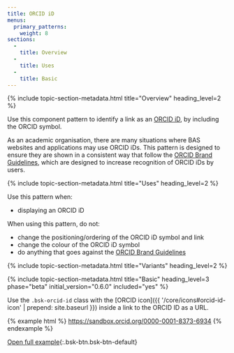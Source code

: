 ```yaml
---
title: ORCID iD
menus:
  primary_patterns:
    weight: 8
sections:
  -
    title: Overview
  -
    title: Uses
  -
    title: Basic
---
```


{% include topic-section-metadata.html
  title="Overview"
  heading_level=2
%}

Use this component pattern to identify a link as an [ORCID iD](https://orcid.org), by including the ORCID symbol.

As an academic organisation, there are many situations where BAS websites and applications may use ORCID iDs. This
pattern is designed to ensure they are shown in a consistent way that follow the
[ORCID Brand Guidelines](https://orcid.org/trademark-and-id-display-guidelines), which are designed to increase
recognition of ORCID iDs by users.

{% include topic-section-metadata.html
  title="Uses"
  heading_level=2
%}

Use this pattern when:

* displaying an ORCID iD

When using this pattern, do not:

* change the positioning/ordering of the ORCID iD symbol and link
* change the colour of the ORCID iD symbol
* do anything that goes against the [ORCID Brand Guidelines](https://orcid.org/trademark-and-id-display-guidelines)

{% include topic-section-metadata.html
  title="Variants"
  heading_level=2
%}

{% include topic-section-metadata.html
  title="Basic"
  heading_level=3
  phase="beta"
  initial_version="0.6.0"
  included="yes"
%}

Use the `.bsk-orcid-id` class with the [ORCID icon]({{ '/core/icons#orcid-id-icon' | prepend: site.baseurl }}) inside
a link to the ORCID ID as a URL.

{% example html %}
<a href="https://sandbox.orcid.org/0000-0001-8373-6934">
    <i class="fab fa-orcid bsk-orcid-id"></i>
    https://sandbox.orcid.org/0000-0001-8373-6934
</a>
{% endexample %}

[Open full example](https://style-kit-testbed.web.bas.ac.uk/master/p/0019--orcid-id.html){:.bsk-btn.bsk-btn-default}
